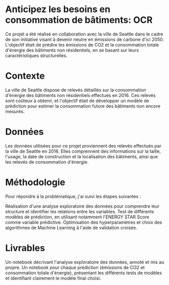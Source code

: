 # Anticipez les besoins en consommation de bâtiments: OCR
Ce projet a été réalisé en collaboration avec la ville de Seattle dans le cadre de son initiative visant à devenir neutre en émissions de carbone d'ici 2050. L'objectif était de prédire les émissions de CO2 et la consommation totale d'énergie des bâtiments non résidentiels, en se basant sur leurs caractéristiques structurelles.

# Contexte
La ville de Seattle dispose de relevés détaillés sur la consommation d'énergie des bâtiments non résidentiels effectués en 2016. Ces relevés sont coûteux à obtenir, et l'objectif était de développer un modèle de prédiction pour estimer la consommation future des bâtiments non encore mesurés.

# Données
Les données utilisées pour ce projet proviennent des relevés effectués par la ville de Seattle en 2016. Elles comprennent des informations sur la taille, l'usage, la date de construction et la localisation des bâtiments, ainsi que les relevés de consommation d'énergie.

# Méthodologie
Pour répondre à la problématique, j'ai suivi les étapes suivantes :

Réalisation d'une analyse exploratoire des données pour comprendre leur structure et identifier les relations entre les variables.
Test de différents modèles de prédiction, en utilisant notamment l'ENERGY STAR Score comme variable prédictive.
Optimisation des hyperparamètres et choix des algorithmes de Machine Learning à l'aide de validation croisée.

# Livrables
Un notebook décrivant l'analyse exploratoire des données, annoté et mis au propre.
Un notebook pour chaque prédiction (émissions de CO2 et consommation totale d'énergie), présentant les différents tests de modèles et identifiant clairement le modèle final choisi.
